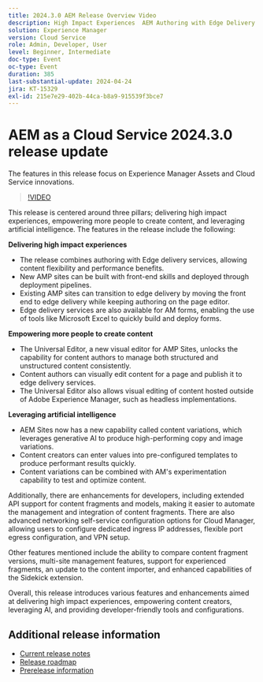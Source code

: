 ```yaml
---
title: 2024.3.0 AEM Release Overview Video
description: High Impact Experiences  AEM Authoring with Edge Delivery Services  Edge Delivery Services for FormsContent by all, for all  Universal Editor Actionable Intelligence  AEM Sites - Generate Content Variations (GenAI)Rapid Development  CruD OpenAPIs for Content Fragments and ModelsCloud Service Foundation  Advanced NetworkingOther Notable Enhancements  Compare Content Fragment Versions  Multisite Management support for Experience Fragments  Updated Content Importer v1.51.0  Sidekick Extension v6.41.0
solution: Experience Manager
version: Cloud Service
role: Admin, Developer, User
level: Beginner, Intermediate
doc-type: Event
oc-type: Event
duration: 385
last-substantial-update: 2024-04-24
jira: KT-15329
exl-id: 215e7e29-402b-44ca-b8a9-915539f3bce7
---
```

# AEM as a Cloud Service 2024.3.0 release update 

The features in this release focus on Experience Manager Assets and Cloud Service innovations.

>[!VIDEO](https://video.tv.adobe.com/v/3428344/?learn=on)

This release is centered around three pillars; delivering high impact experiences, empowering more people to create content, and leveraging artificial intelligence. The features in the release include the following:

**Delivering high impact experiences**

* The release combines authoring with Edge delivery services, allowing content flexibility and performance benefits.
* New AMP sites can be built with front-end skills and deployed through deployment pipelines.
* Existing AMP sites can transition to edge delivery by moving the front end to edge delivery while keeping authoring on the page editor.
* Edge delivery services are also available for AM forms, enabling the use of tools like Microsoft Excel to quickly build and deploy forms.

**Empowering more people to create content**

* The Universal Editor, a new visual editor for AMP Sites, unlocks the capability for content authors to manage both structured and unstructured content consistently.
* Content authors can visually edit content for a page and publish it to edge delivery services. 
* The Universal Editor also allows visual editing of content hosted outside of Adobe Experience Manager, such as headless implementations.

**Leveraging artificial intelligence**

* AEM Sites now has a new capability called content variations, which leverages generative AI to produce high-performing copy and image variations.
* Content creators can enter values into pre-configured templates to produce performant results quickly.
* Content variations can be combined with AM's experimentation capability to test and optimize content.

<!--
**High Impact Experiences**
 * AEM Authoring with Edge Delivery Services
 * Edge Delivery Services for Forms

**Content by all, for all**
 * Universal Editor

**Actionable Intelligence**
 * AEM Sites: Generate Content Variations (GenAI)

**Rapid Development**
 * CruD OpenAPIs for Content Fragments and Models

**Cloud Service Foundation**
 * Advanced Networking

**Other Notable Enhancements**
 * Compare Content Fragment Versions
 * Multisite Management support for Experience Fragments
 * Updated Content Importer v1.51.0
 * Sidekick Extension v6.41.0
-->

Additionally, there are enhancements for developers, including extended API support for content fragments and models, making it easier to automate the management and integration of content fragments. There are also advanced networking self-service configuration options for Cloud Manager, allowing users to configure dedicated ingress IP addresses, flexible port egress configuration, and VPN setup.

Other features mentioned include the ability to compare content fragment versions, multi-site management features, support for experienced fragments, an update to the content importer, and enhanced capabilities of the Sidekick extension.

Overall, this release introduces various features and enhancements aimed at delivering high impact experiences, empowering content creators, leveraging AI, and providing developer-friendly tools and configurations.

<!--
Have questions about the release?  Discuss the release in [Experience League Communities](https://adobe.ly/3RPNYZF) -->

## Additional release information

* [Current release notes](https://experienceleague.adobe.com/docs/experience-manager-cloud-service/content/release-notes/home.html)
* [Release roadmap](https://experienceleague.adobe.com/docs/experience-manager-release-information/aem-release-updates/update-releases-roadmap.html)
* [Prerelease information](https://experienceleague.adobe.com/docs/experience-manager-cloud-service/content/release-notes/prerelease.html)
